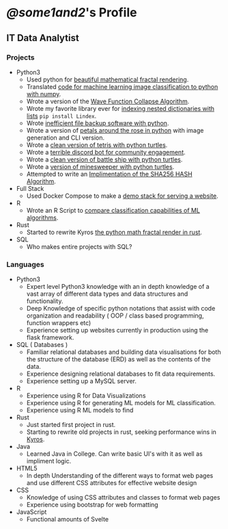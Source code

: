# *@some1and2*'s Profile
## IT Data Analytist
### Projects
 - Python3
    - Used python for [beautiful mathematical fractal rendering](https://github.com/some1and2-xc/Kyros).
    - Translated [code for machine learning image classification to python with numpy](https://github.com/Some1and2-XC/MNIST-Image-Classification).
    - Wrote a version of the [Wave Function Collapse Algorithm](https://github.com/Some1and2-XC/WFC-v1).
    - Wrote my favorite library ever for [indexing nested dictionaries with lists](https://github.com/Some1and2-XC/Lindex) `pip install Lindex`.
    - Wrote [inefficient file backup software with python](https://github.com/Some1and2-XC/Backup-Proj).
    - Wrote a version of [petals around the rose in python](https://github.com/Some1and2-XC/petals-around-the-rose-python) with image generation and CLI version. 
    - Wrote a [clean version of tetris with python turtles](https://github.com/Some1and2-XC/turtle-tetris). 
    - Wrote a [terrible discord bot for community engagement](https://github.com/Some1and2-XC/some1and2-s-Discord-Bot).
    - Wrote a [clean version of battle ship with python turtles](https://github.com/Some1and2-XC/turtle-battle-ship).
    - Wrote a [version of minesweeper with python turtles](https://github.com/Some1and2-XC/turtle-minesweeper).
    - Attempted to write an [Implimentation of the SHA256 HASH Algorithm](https://github.com/Some1and2-XC/SHA256-in-python).
 - Full Stack
    - Used Docker Compose to make a [demo stack for serving a website](https://github.com/Some1and2-XC/docker-compose-network). 
 - R
    - Wrote an R Script to [compare classification capabilities of ML algorithms](https://github.com/Some1and2-XC/R-ML-Classification-Comparison).
 - Rust
    - Started to rewrite Kyros [the python math fractal render in rust](https://github.com/Some1and2-XC/Kyros-in-rust).
 - SQL
    - Who makes entire projects with SQL?
### Languages
 - Python3
    - Expert level Python3 knowledge with an in depth knowledge of a vast array of different data types and data structures and functionality.
    - Deep Knowledge of specific python notations that assist with code organization and readability ( OOP / class based programming, function wrappers etc)
    - Experience setting up websites currently in production using the flask framework.
 - SQL ( Databases )
    - Familiar relational databases and building data visualisations for both the structure of the database (ERD) as well as the contents of the data. 
    - Experience designing relational databases to fit data requirements.
    - Experience setting up a MySQL server.
 - R
    - Experience using R for Data Visualizations
    - Experience using R for generating ML models for ML classification.
    - Experience using R ML models to find 
 - Rust
    - Just started first project in rust.
    - Starting to rewrite old projects in rust, seeking performance wins in [Kyros](https://github.com/some1and2-xc/Kyros).
 - Java
    - Learned Java in College. Can write basic UI's with it as well as impliment logic. 
 - HTML5
    - In depth Understanding of the different ways to format web pages and use different CSS attributes for effective website design
 - CSS
    - Knowledge of using CSS attributes and classes to format web pages
    - Experience using bootstrap for web formatting
 - JavaScript
    - Functional amounts of Svelte
